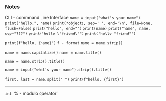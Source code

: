 ### Notes
CLI - commnand Line Interface
`name = input("what's your name")`
`print("hello,", name)`
`print(*objects, sep=' ', end='\n', file=None, flush=False)`
`print("hello", end="")`
`print(name)`
`print("name", name, sep="???")`
`print("hello \"friend\"")`
`print('hello "friend"')`

`print(f"hello, {name}")`
`f - format`
`name = name.strip()`

`name = name.capitalize()`
`name = name.title()`

`name = name.strip().title()`

`name = input("what's your name").strip().title()`

`first, last = name.split(" ")`
`print(f"hello, {first}")`

_________
`int
`% - modulo operator` 


